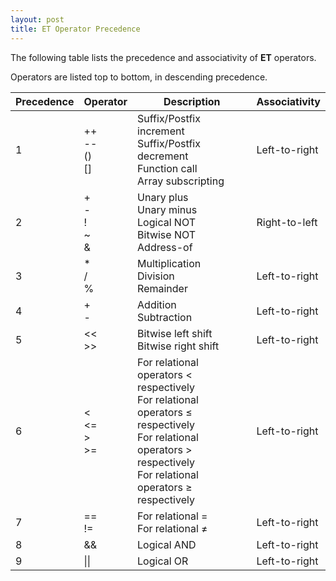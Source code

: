 ```yaml
---
layout: post
title: ET Operator Precedence
---
```


The following table lists the precedence and associativity of **ET** operators.

Operators are listed top to bottom, in descending precedence.



| Precedence  | Operator | Description | Associativity |
| ------------- | ------------- | ------------ | ---------- |
| 1 | ++<br>--<br>()<br>[] | Suffix/Postfix increment<br>Suffix/Postfix decrement<br>Function call<br>Array subscripting | Left-to-right |
| 2 | +<br>-<br>!<br>~<br>& | Unary plus<br>Unary minus<br>Logical NOT<br>Bitwise NOT<br>Address-of | Right-to-left |
| 3 | *<br>/<br>% | Multiplication<br>Division<br>Remainder | Left-to-right |
| 4 | +<br>- | Addition<br>Subtraction | Left-to-right |
| 5 | <<<br>>> | Bitwise left shift<br>Bitwise right shift | Left-to-right |
| 6 | \<<br><=<br>><br>>= | For relational operators < respectively<br>For relational operators ≤ respectively<br>For relational operators > respectively<br>For relational operators ≥ respectively | Left-to-right |
| 7 | ==<br>!= | For relational = <br>For relational ≠ | Left-to-right |
| 8 | && | Logical AND | Left-to-right |
| 9 | \|\| | Logical OR | Left-to-right |

